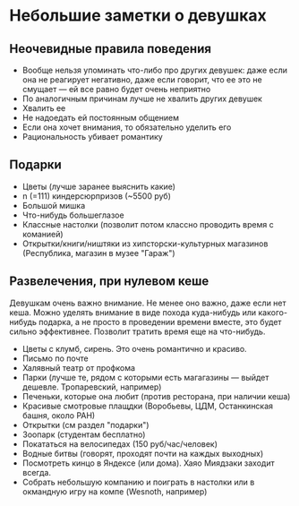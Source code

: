 # Небольшие заметки о девушках

## Неочевидные правила поведения
 
 * Вообще нельзя упоминать что-либо про других девушек: даже если она не реагирует негативно, даже если говорит, что ее это не смущает — ей все равно будет очень неприятно
 * По аналогичным причинам лучше не хвалить других девушек
 * Хвалить ее
 * Не надоедать ей постоянным общением
 * Если она хочет внимания, то обязательно уделить его
 * Рациональность убивает романтику

## Подарки

 * Цветы (лучше заранее выяснить какие)
 * n (=111) киндерсюрпризов (~5500 руб)
 * Большой мишка
 * Что-нибудь большеглазое
 * Классные настолки (позволит потом классно проводить время с команией)
 * Открытки/книги/ништяки из хипсторски-культурных магазинов (Республика, магазин в музее "Гараж")

## Развелечения, при нулевом кеше
Девушкам очень важно внимание. Не менее оно важно, даже если нет кеша. Можно уделять внимание в виде похода куда-нибудь или какого-нибудь подарка, а не просто в проведении времени вместе, это будет сильно эффективнее. Позволит тратить время еще на что-нибудь.

 * Цветы с клумб, сирень. Это очень романтично и красиво.
 * Письмо по почте
 * Халявный театр от профкома
 * Парки (лучше те, рядом с которыми есть магагазины — выйдет дешевле. Тропаревский, например)
 * Печеньки, которые она любит (против ресторана, при наличии кеша)
 * Красивые смотровые плащдки (Воробьевы, ЦДМ, Останкинская башня, около РАН)
 * Открытки (см раздел "подарки")
 * Зоопарк (студентам бесплатно)
 * Покататься на велосипедах (150 руб/час/человек)
 * Водные битвы (говорят, проходят почти на каждых выходных)
 * Посмотреть кинцо в Яндексе (или дома). Хаяо Миядзаки заходит всегда.
 * Собрать небольшую компанию и поиграть в настолки или в окмандную игру на компе (Wesnoth, например)
